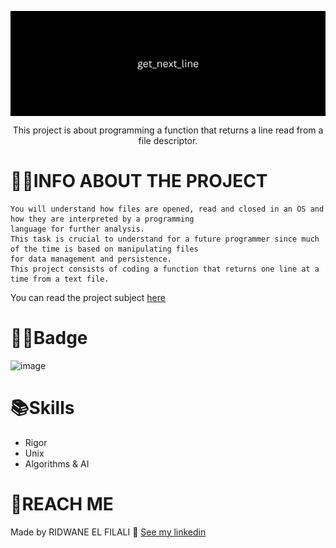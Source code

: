 <p align="center">
<img src="get_next_line.png" align="center"/>
</p>

<P align="center"> 
   This project is about programming a function that returns a line read from a file descriptor.
</p>

# 🐱‍👤INFO ABOUT THE PROJECT
```
You will understand how files are opened, read and closed in an OS and how they are interpreted by a programming
language for further analysis.
This task is crucial to understand for a future programmer since much of the time is based on manipulating files
for data management and persistence.
This project consists of coding a function that returns one line at a time from a text file.
```
You can read the project subject [here](https://github.com/RIDWANE-EL-FILALI/get_next_line/blob/master/get_next_line_subject.pdf)

# 🐱‍💻Badge 
![image](https://user-images.githubusercontent.com/85964972/132258308-4a7ceea0-b212-4a51-a300-88c9bd1706ef.png)

# 📚Skills
* Rigor
* Unix
* Algorithms & AI 

# 📱REACH ME

Made by RIDWANE EL FILALI 👋 [See my linkedin](https://www.linkedin.com/in/ridwane-elfilali-0ab7aa253/)
